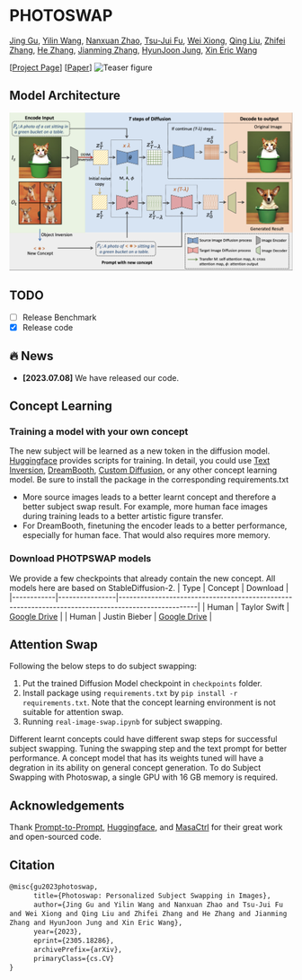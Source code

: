 # PHOTOSWAP

[Jing Gu](https://g-jing.github.io/), [Yilin Wang](https://yilinwang.org/), [Nanxuan Zhao](http://nxzhao.com/), [Tsu-Jui Fu](https://tsujuifu.github.io/), [Wei Xiong](https://wxiong.me/), [Qing Liu](https://qliu24.github.io/), [Zhifei Zhang](https://zzutk.github.io/), [He Zhang](https://sites.google.com/site/hezhangsprinter/), [Jianming Zhang](https://cs-people.bu.edu/jmzhang/), [HyunJoon Jung](https://polaris79.wixsite.com/hjung), [Xin Eric Wang](https://eric-xw.github.io/)


[[Project Page](https://photoswap.github.io/)] [[Paper](https://arxiv.org/abs/2305.18286)]
![Teaser figure](figures/teaser-arxiv.png)

## Model Architecture
![Teaser figure](figures/architecture.png)


## TODO
- [ ] Release Benchmark  
- [x] Release code  

## :fire: News
* **[2023.07.08]** We have released our code.

## Concept Learning

### Training a model with your own concept
The new subject will be learned as a new token in the diffusion model. [Huggingface](https://github.com/huggingface/diffusers/tree/main/examples/) provides scripts for training. In detail, you could use [Text Inversion](https://github.com/huggingface/diffusers/tree/main/examples/textual_inversion), [DreamBooth](https://github.com/huggingface/diffusers/tree/main/examples/dreambooth), [Custom Diffusion](https://github.com/huggingface/diffusers/tree/main/examples/custom_diffusion), or any other concept learning model.
Be sure to install the package in the corresponding requirements.txt

 - More source images leads to a better learnt concept and therefore a better subject swap result. For example, more human face images during training leads to a better artistic figure transfer.
 - For DreamBooth, finetuning the encoder leads to a better performance, especially for human face. That would also requires more memory.

### Download PHOTPSWAP models

We provide a few checkpoints that already contain the new concept. All models here are based on StableDiffusion-2.
| Type       | Concept        | Download                                                                                           |
|------------|----------------|----------------------------------------------------------------------------------------------------|
| Human      | Taylor Swift   | [Google Drive](https://drive.google.com/file/d/102wDjvxIyc8zL7_8IFR7roLG2A3MKYtd/view?usp=sharing) |
| Human      | Justin Bieber  | [Google Drive](https://drive.google.com/file/d/1SbuWoInZ7m7nKE5KD3C6I1zw3XlCNVpG/view?usp=sharing) |

## Attention Swap

Following the below steps to do subject swapping:
1. Put the trained Diffusion Model checkpoint in `checkpoints` folder.
2. Install package using `requirements.txt` by ```pip install -r requirements.txt```. Note that the concept learning environment is not suitable for attention swap.
3. Running `real-image-swap.ipynb` for subject swapping. 

Different learnt concepts could have different swap steps for successful subject swapping. Tuning the swapping step and the text prompt for better performance. A concept model that has its weights tuned will have a degration in its ability on general concept generation. To do Subject Swapping with Photoswap, a single GPU with 16 GB memory is required.


## Acknowledgements
Thank [Prompt-to-Prompt](https://github.com/google/prompt-to-prompt), [Huggingface](https://huggingface.co/docs/diffusers/index), and [MasaCtrl](https://ljzycmd.github.io/projects/MasaCtrl/) for their great work and open-sourced code.

## Citation
```
@misc{gu2023photoswap,
      title={Photoswap: Personalized Subject Swapping in Images}, 
      author={Jing Gu and Yilin Wang and Nanxuan Zhao and Tsu-Jui Fu and Wei Xiong and Qing Liu and Zhifei Zhang and He Zhang and Jianming Zhang and HyunJoon Jung and Xin Eric Wang},
      year={2023},
      eprint={2305.18286},
      archivePrefix={arXiv},
      primaryClass={cs.CV}
}
```